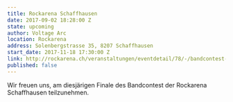 ```yaml
---
title: Rockarena Schaffhausen
date: 2017-09-02 18:28:00 Z
state: upcoming
author: Voltage Arc
location: Rockarena
address: Solenbergstrasse 35, 8207 Schaffhausen
start_date: 2017-11-18 17:30:00 Z
link: http://rockarena.ch/veranstaltungen/eventdetail/78/-/bandcontest-final
published: false
---
```


Wir freuen uns, am diesjärigen Finale des Bandcontest der Rockarena Schaffhausen teilzunehmen.